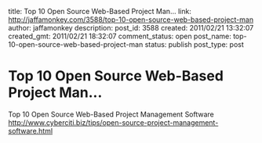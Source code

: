 title: Top 10 Open Source Web-Based Project Man...
link: http://jaffamonkey.com/3588/top-10-open-source-web-based-project-man
author: jaffamonkey
description: 
post_id: 3588
created: 2011/02/21 13:32:07
created_gmt: 2011/02/21 18:32:07
comment_status: open
post_name: top-10-open-source-web-based-project-man
status: publish
post_type: post

# Top 10 Open Source Web-Based Project Man...

Top 10 Open Source Web-Based Project Management Software http://www.cyberciti.biz/tips/open-source-project-management-software.html